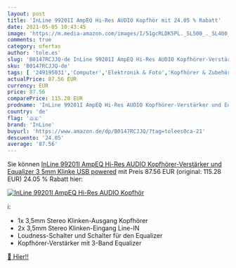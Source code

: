 ```yaml
---
layout: post
title: 'InLine 99201I AmpEQ Hi-Res AUDIO Kopfhör mit 24.05 % Rabatt'
date: 2021-05-05 10:43:45
image: 'https://m.media-amazon.com/images/I/51gcRLDK5PL._SL500_._SL400_.jpg'
comments: true
category: ofertas
author: 'tole.es'
slug: 'B0147RCJJQ-de InLine 99201I AmpEQ Hi-Res AUDIO Kopfhörer-Verstärker und...'
sku: 'B0147RCJJQ-de'
tags: [ '249195031','Computer','Elektronik & Foto','Kopfhörer & Zubehör','Kopfhörer Verstärker','Produkte','Sound & Boxen','inline', ]
actualPrice: 87.56 EUR
currency: EUR
price: 87.56
comparePrice: 115.28 EUR
prodname: 'InLine 99201I AmpEQ Hi-Res AUDIO Kopfhörer-Verstärker und Equalizer  3 5mm Klinke  USB powered'
country: 'de'
flag: '🇩🇪'
brand: 'InLine'
buyurl: 'https://www.amazon.de/dp/B0147RCJJQ/?tag=tolees0ca-21'
descuento: '24.05'
average: '87.56'
---
```


Sie können [InLine 99201I AmpEQ Hi-Res AUDIO Kopfhörer-Verstärker und Equalizer  3 5mm Klinke  USB powered](https://www.amazon.de/dp/B0147RCJJQ/?tag=tolees0ca-21) mit Preis 87.56 EUR (original: 115.28 EUR) 24.05 % Rabatt hier:

[![InLine 99201I AmpEQ Hi-Res AUDIO Kopfhör](https://m.media-amazon.com/images/I/51gcRLDK5PL._SL500_._SL400_.jpg)](https://www.amazon.de/dp/B0147RCJJQ/?tag=tolees0ca-21)

ℹ️:

- 1x 3,5mm Stereo Klinken-Ausgang Kopfhörer
- 2x 3,5mm Stereo Klinken-Eingang Line-IN
- Loudness-Schalter und Schalter für den Equalizer
- Kopfhörer-Verstärker mit 3-Band Equalizer

[🛒 Hier!!](https://www.amazon.de/dp/B0147RCJJQ/?tag=tolees0ca-21)
